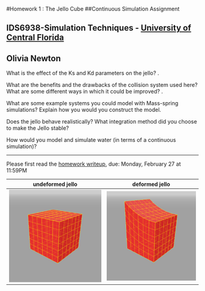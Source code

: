 #Homework 1 : The Jello Cube 
##Continuous Simulation Assignment
## IDS6938-Simulation Techniques - [University of Central Florida](http://www.ist.ucf.edu/grad/)
## Olivia Newton

What is the effect of the Ks and Kd parameters on the jello? .

What are the benefits and the drawbacks of the collision system used here? What are some
different ways in which it could be improved? .

What are some example systems you could model with Mass-spring simulations? Explain
how you would you construct the model.

Does the jello behave realistically? What integration method did you choose to make the
Jello stable?

How would you model and simulate water (in terms of a continuous simulation)?






------------------------------------------------------------------------------------------
Please first read the [homework writeup](HomeWork%231.pdf), due: Monday, February 27 at 11:59PM



| undeformed jello  | deformed jello |
| ------------- | ------------- |
| ![](images/undeformed3.png?raw=true)  | ![](images/deformed3.png?raw=true) |

